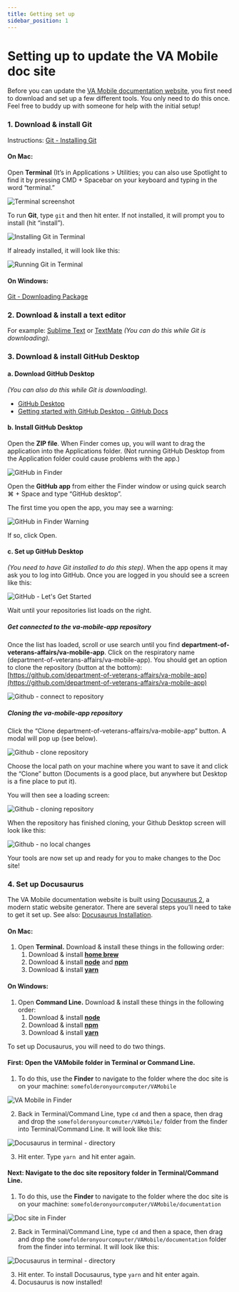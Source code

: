 ```yaml
---
title: Getting set up
sidebar_position: 1
---
```


# Setting up to update the VA Mobile doc site

Before you can update the [VA Mobile documentation website](https://department-of-veterans-affairs.github.io/va-mobile-app/), you first need to download and set up a few different tools. You only need to do this once. Feel free to buddy up with someone for help with the initial setup!



### 1. Download & install Git  
Instructions: [Git - Installing Git](https://git-scm.com/book/en/v2/Getting-Started-Installing-Git)

#### On Mac:  
Open **Terminal** (It’s in Applications > Utilities; you can also use Spotlight to find it by pressing CMD + Spacebar on your keyboard and typing in the word “terminal.”

![Terminal screenshot](../../../static/img/updating-docsite/terminal1.png "Terminal screenshot")

To run **Git**, type `git`  and then hit enter. If not installed, it will prompt you to install (hit “install”).

![Installing Git in Terminal](../../../static/img/updating-docsite/terminalgitinstall.png "Installing Git in Terminal")

If already installed, it will look like this:  

![Running Git in Terminal](../../../static/img/updating-docsite/terminalgitrun.png "Running Git in Terminal")


#### On Windows:  
[Git - Downloading Package](https://git-scm.com/download/win)




### 2. Download & install a text editor  
For example: [Sublime Text](https://www.sublimetext.com/) or [TextMate](https://macromates.com/)
_(You can do this while Git is downloading)._




### 3. Download & install GitHub Desktop  

#### a. Download GitHub Desktop  
_(You can also do this while Git is downloading)._

* [GitHub Desktop](https://desktop.github.com/)
* [Getting started with GitHub Desktop - GitHub Docs](https://docs.github.com/en/desktop/installing-and-configuring-github-desktop/overview/getting-started-with-github-desktop)


#### b. Install GitHub Desktop

Open the **ZIP file**. When Finder comes up, you will want to drag the application into the Applications folder. (Not running GitHub Desktop from the Application folder could cause problems with the app.)

![GitHub in Finder](../../../static/img/updating-docsite/GitHubinFinder.png "GitHub in Finder")

Open the **GitHub app** from either the Finder window or using quick search ⌘ + Space and type “GitHub desktop”. 


The first time you open the app, you may see a warning:

![GitHub in Finder Warning](../../../static/img/updating-docsite/GitHubinFinderWarning.png "GitHub in Finder Warning")
 
If so, click Open.


#### c. Set up GitHub Desktop

_(You need to have Git installed to do this step)_. When the app opens it may ask you to log into GitHub. Once you are logged in you should see a screen like this:


![GitHub - Let's Get Started](../../../static/img/updating-docsite/GitHubGetStarted.png "GitHub - Let's Get Started")

Wait until your repositories list loads on the right. 



##### Get connected to the va-mobile-app repository

Once the list has loaded, scroll or use search until you find **department-of-veterans-affairs/va-mobile-app**. Click on the respiratory name (department-of-veterans-affairs/va-mobile-app). You should get an option to clone the repository (button at the bottom): 
[https://github.com/department-of-veterans-affairs/va-mobile-app](https://github.com/department-of-veterans-affairs/va-mobile-app)


![Github - connect to repository](../../../static/img/updating-docsite/Github-connect-to-repository.png "Github - connect to repository")


##### Cloning the va-mobile-app repository

Click the “Clone department-of-veterans-affairs/va-mobile-app” button. A modal will pop up (see below). 


![Github - clone repository](../../../static/img/updating-docsite/Github-clone-repository.png "Github - clone repository")

 
Choose the local path on your machine where you want to save it and click the “Clone” button (Documents is a good place, but anywhere but Desktop is a fine place to put it).

You will then see a loading screen: 


![Github - cloning repository](../../../static/img/updating-docsite/Github-cloning-repository.png "Github - cloning repository")


When the repository has finished cloning, your Github Desktop screen will look like this:


![Github - no local changes](../../../static/img/updating-docsite/Github-nolocalchanges.png "Github - no local changes")

Your tools are now set up and ready for you to make changes to the Doc site!



### 4. Set up Docusaurus

The VA Mobile documentation website is built using [Docusaurus 2](https://docusaurus.io/), a modern static website generator. There are several steps you’ll need to take to get it set up. See also: [Docusaurus Installation](https://github.com/department-of-veterans-affairs/va-mobile-app/tree/develop/VAMobile/documentation).  
#### On Mac:  

1. Open **Terminal.** Download & install these things in the following order:
   1. Download & install **[home brew](https://brew.sh/)** 
   2. Download & install **[node](https://treehouse.github.io/installation-guides/mac/node-mac.html)** and **[npm](https://docs.npmjs.com/downloading-and-installing-node-js-and-npm)**
   3. Download & install **[yarn](https://classic.yarnpkg.com/lang/en/docs/install/)**

#### On Windows:

1. Open **Command Line.** Download & install these things in the following order:
    1. Download & install **[node](https://nodejs.org/en/download/)**
    2. Download & install  **[npm](https://docs.npmjs.com/downloading-and-installing-node-js-and-npm)**
    3. Download & install **[yarn](https://classic.yarnpkg.com/lang/en/docs/install/)**

To set up Docusaurus, you will need to do two things.

#### First: Open the VAMobile folder in Terminal or Command Line.   
   1. To do this, use the **Finder** to navigate to the folder where the doc site is on your machine: `somefolderonyourcomputer/VAMobile`

![VA Mobile in Finder](../../../static/img/updating-docsite/VAmobile-in-finder.png "VA Mobile in Finder")

   2. Back in Terminal/Command Line, type `cd` and then a space, then drag and drop the `somefolderonyourcomuter/VAMobile/` folder from the finder into Terminal/Command Line. It will look like this:

![Docusaurus in terminal - directory](../../../static/img/updating-docsite/terminal-docu-cd.png "Docusaurus in terminal - directory")

   3. Hit enter. Type `yarn `and hit enter again.

#### Next: Navigate to the doc site repository folder in Terminal/Command Line.  
   1. To do this, use the **Finder** to navigate to the folder where the doc site is on your machine: `somefolderonyourcomputer/VAMobile/documentation`

![Doc site in Finder](../../../static/img/updating-docsite/docsite-in-finder.png "Doc site in Finder")

   2. Back in Terminal/Command Line, type `cd` and then a space, then drag and drop the `somefolderonyourcomputer/VAMobile/documentation` folder from the finder into terminal. It will look like this:

![Docusaurus in terminal - directory](../../../static/img/updating-docsite/terminal-docu-cd2.png "Docusaurus in terminal - directory")


   3. Hit enter. To install Docusaurus, type `yarn` and hit enter again.  
   4. Docusaurus is now installed!  


